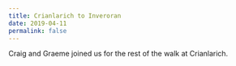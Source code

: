 ```yaml
---
title: Crianlarich to Inveroran
date: 2019-04-11
permalink: false
---
```


Craig and Graeme joined us for the rest of the walk at Crianlarich. 